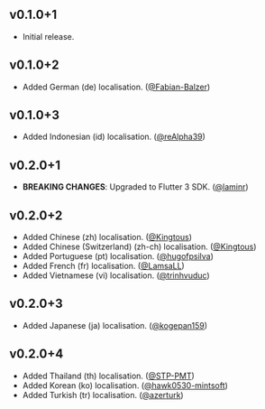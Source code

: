 ## v0.1.0+1
- Initial release.

## v0.1.0+2
- Added German (de) localisation. ([@Fabian-Balzer](https://github.com/Fabian-Balzer))

## v0.1.0+3
- Added Indonesian (id) localisation. ([@reAlpha39](https://github.com/reAlpha39))

## v0.2.0+1
- **BREAKING CHANGES**: Upgraded to Flutter 3 SDK. ([@laminr](https://github.com/laminr))

## v0.2.0+2
- Added Chinese (zh) localisation. ([@Kingtous](https://github.com/Kingtous))
- Added Chinese (Switzerland) (zh-ch) localisation. ([@Kingtous](https://github.com/Kingtous))
- Added Portuguese (pt) localisation. ([@hugofpsilva](https://github.com/hugofpsilva))
- Added French (fr) localisation. ([@LamsaLL](https://github.com/LamsaLL))
- Added Vietnamese (vi) localisation. ([@trinhvuduc](https://github.com/trinhvuduc))

## v0.2.0+3
- Added Japanese (ja) localisation. ([@kogepan159](https://github.com/kogepan159))

## v0.2.0+4
- Added Thailand (th) localisation. ([@STP-PMT](https://github.com/STP-PMT))
- Added Korean (ko) localisation. ([@hawk0530-mintsoft](https://github.com/hawk0530-mintsoft))
- Added Turkish (tr) localisation. ([@azerturk](https://github.com/azerturk))
